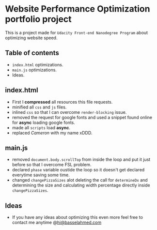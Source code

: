 # Website Performance Optimization portfolio project
This is a project made for `Udacity Front-end Nanodegree Program` about optimizing website speed.

## Table of contents
- `index.html` optimizations.
- `main.js` optimizations.
- Ideas.

## index.html
- First I **compressed** all resources this file requests.
- minified all `css` and `js` files.
- inlined `css` so that I can overcome `render-blocking` issue.
- removed the request for google fonts and used a snippet found online for **async** loading google fonts.
- made all `scripts` load **async**.
- replaced _Cameron_ with my name xDDD.

## main.js
- removed `document.body.scrollTop` from inside the loop and put it just before so that I overcome FSL problem.
- declared `phase` variable oustide the loop so it doesn't get declared everytime saving some time.
- changed `changePizzaSizes` alot deleting the call for `determineDx` and determining the size and calculating width percentage directly inside `changePizzaSizes`.

## Ideas
- If you have any ideas about optimizing this even more feel free to contact me anytime @[hi@basselahmed.com](mailto:hi@basselahmed.com)

